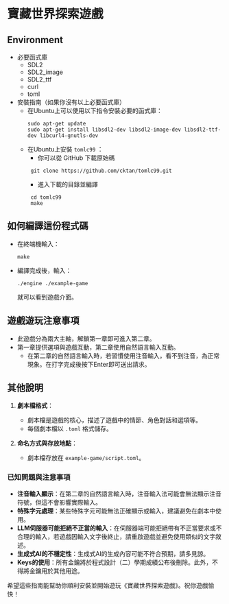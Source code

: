 # 寶藏世界探索遊戲

## Environment
* 必要函式庫
  * SDL2
  * SDL2_image
  * SDL2_ttf
  * curl
  * toml
* 安裝指南（如果你沒有以上必要函式庫）
  * 在Ubuntu上可以使用以下指令安裝必要的函式庫：
    ```
    sudo apt-get update
    sudo apt-get install libsdl2-dev libsdl2-image-dev libsdl2-ttf-dev libcurl4-gnutls-dev
    ```
  * 在Ubuntu上安裝 `tomlc99` ：
    * 你可以從 GitHub 下載原始碼    
    ```
     git clone https://github.com/cktan/tomlc99.git
    ```
    * 進入下載的目錄並編譯
    ```
     cd tomlc99
     make
    ```

## 如何編譯這份程式碼
* 在終端機輸入：
  ```
  make
  ```
* 編譯完成後，輸入：
  ```
  ./engine ./example-game
  ```
  就可以看到遊戲介面。

## 遊戲遊玩注意事項
* 此遊戲分為兩大主軸，解鎖第一章即可進入第二章。
* 第一章提供選項與遊戲互動，第二章使用自然語言輸入互動。
  * 在第二章的自然語言輸入時，若習慣使用注音輸入，看不到注音，為正常現象。在打字完成後按下Enter即可送出請求。

## 其他說明

1. **劇本檔格式**：
   * 劇本檔是遊戲的核心，描述了遊戲中的情節、角色對話和選項等。
   * 每個劇本檔以 `.toml` 格式儲存。

2. **命名方式與存放地點**：
   * 劇本檔存放在 `example-game/script.toml`。

### 已知問題與注意事項
* **注音輸入顯示**：在第二章的自然語言輸入時，注音輸入法可能會無法顯示注音符號，但這不會影響實際輸入。
* **特殊字元處理**：某些特殊字元可能無法正確顯示或輸入，建議避免在劇本中使用。
* **LLM伺服器可能拒絕不正當的輸入**：在伺服器端可能拒絕帶有不正當要求或不合理的輸入，若遊戲因輸入文字後終止，請重啟遊戲並避免使用類似的文字敘述。
* **生成式AI的不穩定性**：生成式AI的生成內容可能不符合預期，請多見諒。
* **Keys的使用**：所有金鑰將於程式設計（二）學期成績公布後刪除。此外，不得將金鑰用於其他用途。

希望這些指南能幫助你順利安裝並開始遊玩《寶藏世界探索遊戲》。祝你遊戲愉快！
